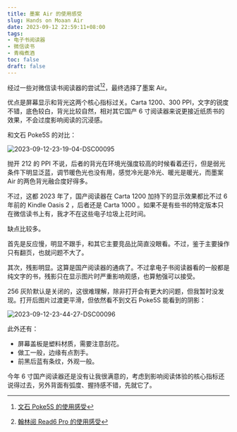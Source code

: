 ```yaml
---
title: 墨案 Air 的使用感受
slug: Hands on Moaan Air
date: 2023-09-12 22:59:11+08:00
tags:
- 电子书阅读器
- 微信读书
- 青梅煮酒
toc: false
draft: false
---
```

经过一些对微信读书阅读器的尝试[^1][^2]，最终选择了墨案 Air。

优点是屏幕显示和背光这两个核心指标过关。Carta 1200、300 PPI，文字的锐度不错，底色较白，背光比较自然，相对其它国产 6 寸阅读器来说更接近纸质书的效果，不会过度影响阅读的沉浸感。

和文石 Poke5S 的对比：

![2023-09-12-23-19-04-DSC00095](https://raw.githubusercontent.com/xbot/image-hosting/master/blog/2023-09-12-23-19-04-DSC00095.jpg)

抛开 212 的 PPI 不说，后者的背光在环境光强度较高的时候看着还行，但是弱光条件下明显泛蓝，调节暖色光也没有用，感觉冷光是冷光、暖光是暖光，而墨案 Air 的两色背光融合度好得多。

不过，这都 2023 年了，国产阅读器在 Carta 1200 加持下的显示效果都比不过 6 年前的 Kindle Oasis 2 ，后者还是 Carta 1000 。如果不是有些书的特定版本只在微信读书上有，我才不在这些电子垃圾上花时间。

缺点比较多。

首先是反应慢，明显不跟手，和其它主要竞品比简直没眼看。不过，鉴于主要操作只有翻页，也就问题不大了。

其次，残影明显。这算是国产阅读器的通病了。不过拿电子书阅读器看的一般都是纯文字的书，残影只在显示图片时严重影响观感，也算勉强可以接受。

256 灰阶默认是关闭的，这很难理解，除非打开会有更大的问题，但我暂时没发现。打开后图片过渡更平滑，但依然看不到文石 Poke5S 能看到的阴影：

![2023-09-12-23-44-27-DSC00096](https://raw.githubusercontent.com/xbot/image-hosting/master/blog/2023-09-12-23-44-27-DSC00096.jpg)

此外还有：

- 屏幕盖板是塑料材质，需要注意刮花。
- 做工一般，边缘有点割手。
- 前黑后蓝有条纹，外观一般。

今年 6 寸国产阅读器还是没有让我很满意的，考虑到影响阅读体验的核心指标还说得过去，另外背面有弧度、握持感不错，先就它了。

[^1]: [文石 Poke5S 的使用感受](/posts/hands-on-boox-poke5s/)
[^2]: [翰林阅 Read6 Pro 的使用感受](/posts/hands-on-hanlinyue-read6-pro/)

